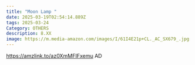 ```yaml
---
title: "Moon Lamp "
date: 2025-03-19T02:54:14.889Z
tags: 2025-03-24
Category: OTHERS
description: 8.XX
image: https://m.media-amazon.com/images/I/61I4E21p+CL._AC_SX679_.jpg
---
```

https://amzlink.to/az0XmMFIFxemu    AD